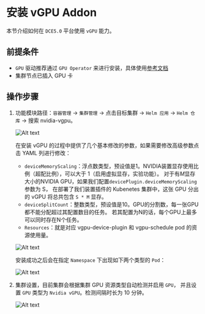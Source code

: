 # 安装 vGPU Addon

本节介绍如何在 `DCE5.0` 平台使用 `vGPU` 能力。

## 前提条件

- `GPU` 驱动推荐通过 `GPU Operator` 来进行安装，具体使用[参考文档](../install_gpu_operator.md)
- 集群节点已插入 GPU 卡

## 操作步骤

1. 功能模块路径：`容器管理` -> `集群管理` -> 点击目标集群 -> `Helm 应用` -> `Helm 仓库` -> 搜索 nvidia-vgpu。

    ![Alt text](../../images/vgpu-addon.png)

    在安装 vGPU 的过程中提供了几个基本修改的参数，如果需要修改高级参数点击 YAML 列进行修改：

    - `deviceMemoryScaling`：浮点数类型，预设值是1。NVIDIA装置显存使用比例（超配比例），可以大于 1（启用虚拟显存，实验功能）。
      对于有*M*显存大小的NVIDIA GPU，如果我们配置`devicePlugin.deviceMemoryScaling`参数为 S，
      在部署了我们装置插件的 Kubenetes 集群中，这张 GPU 分出的 vGPU 将总共包含 `S * M` 显存。
    - `deviceSplitCount`：整数类型，预设值是10。GPU的分割数，每一张GPU都不能分配超过其配置数目的任务。
      若其配置为N的话，每个GPU上最多可以同时存在N个任务。
    - `Resources`：就是对应 vgpu-device-plugin 和 vgpu-schedule pod 的资源使用量。

    ![Alt text](../../images/vgpu-pararm.png)

    安装成功之后会在指定 `Namespace` 下出现如下两个类型的 `Pod`：

    ![Alt text](../../images/vgpu-pod.png)

2. 集群设置，目前集群会根据集群 GPU 资源类型自动检测并启用 `GPU`， 并且设置 `GPU` 类型为 `Nvidia vGPU`。检测间隔时长为 10 分钟。

    ![Alt text](../../images/vgpu-cluster.png)
